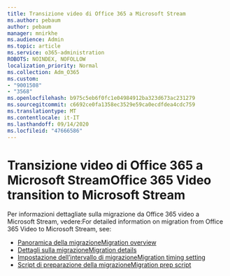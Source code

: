 ```yaml
---
title: Transizione video di Office 365 a Microsoft Stream
ms.author: pebaum
author: pebaum
manager: mnirkhe
ms.audience: Admin
ms.topic: article
ms.service: o365-administration
ROBOTS: NOINDEX, NOFOLLOW
localization_priority: Normal
ms.collection: Adm_O365
ms.custom:
- "9001508"
- "3568"
ms.openlocfilehash: b975c5eb6f0fc1e04984912ba323d673ac231279
ms.sourcegitcommit: c6692ce0fa1358ec3529e59ca0ecdfdea4cdc759
ms.translationtype: MT
ms.contentlocale: it-IT
ms.lasthandoff: 09/14/2020
ms.locfileid: "47666586"
---
```

# <a name="office-365-video-transition-to-microsoft-stream"></a><span data-ttu-id="5a27d-102">Transizione video di Office 365 a Microsoft Stream</span><span class="sxs-lookup"><span data-stu-id="5a27d-102">Office 365 Video transition to Microsoft Stream</span></span>

<span data-ttu-id="5a27d-103">Per informazioni dettagliate sulla migrazione da Office 365 video a Microsoft Stream, vedere:</span><span class="sxs-lookup"><span data-stu-id="5a27d-103">For detailed information on migration from Office 365 Video to Microsoft Stream, see:</span></span>

- [<span data-ttu-id="5a27d-104">Panoramica della migrazione</span><span class="sxs-lookup"><span data-stu-id="5a27d-104">Migration overview</span></span>](https://docs.microsoft.com/stream/migrate-from-office-365)
- [<span data-ttu-id="5a27d-105">Dettagli sulla migrazione</span><span class="sxs-lookup"><span data-stu-id="5a27d-105">Migration details</span></span>](https://docs.microsoft.com/stream/migration-experience)
- [<span data-ttu-id="5a27d-106">Impostazione dell’intervallo di migrazione</span><span class="sxs-lookup"><span data-stu-id="5a27d-106">Migration timing setting</span></span>](https://docs.microsoft.com/stream/migration-o365video-timing-setting)
- [<span data-ttu-id="5a27d-107">Script di preparazione della migrazione</span><span class="sxs-lookup"><span data-stu-id="5a27d-107">Migration prep script</span></span>](https://docs.microsoft.com/stream/migration-o365video-prep)
